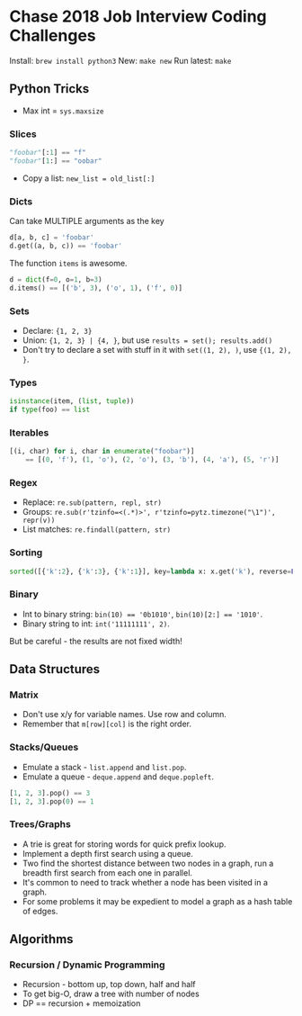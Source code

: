 # Chase 2018 Job Interview Coding Challenges

Install: `brew install python3`
New: `make new`
Run latest: `make`

## Python Tricks

- Max int = `sys.maxsize`

### Slices

```python
"foobar"[:1] == "f"
"foobar"[1:] == "oobar"
```

- Copy a list: `new_list = old_list[:]`

### Dicts

Can take MULTIPLE arguments as the key

```python
d[a, b, c] = 'foobar'
d.get((a, b, c)) == 'foobar'
```

The function `items` is awesome.

```python
d = dict(f=0, o=1, b=3)
d.items() == [('b', 3), ('o', 1), ('f', 0)]
```

### Sets

- Declare: `{1, 2, 3}`  
- Union: `{1, 2, 3} | {4, }`, but use `results = set(); results.add()`
- Don't try to declare a set with stuff in it with `set((1, 2), )`, use
  `{(1, 2), }`.

### Types

```python
isinstance(item, (list, tuple))
if type(foo) == list
```

### Iterables

```python
[(i, char) for i, char in enumerate("foobar")]
    == [(0, 'f'), (1, 'o'), (2, 'o'), (3, 'b'), (4, 'a'), (5, 'r')]
```

### Regex

- Replace: `re.sub(pattern, repl, str)`
- Groups: `re.sub(r'tzinfo=<(.*)>', r'tzinfo=pytz.timezone("\1")', repr(v))`
- List matches: `re.findall(pattern, str)`

### Sorting

```python
sorted([{'k':2}, {'k':3}, {'k':1}], key=lambda x: x.get('k'), reverse=False)
```

### Binary

- Int to binary string: `bin(10) == '0b1010'`, `bin(10)[2:] == '1010'`.
- Binary string to int: `int('11111111', 2)`.

But be careful - the results are not fixed width!

## Data Structures

### Matrix

- Don't use x/y for variable names. Use row and column.
- Remember that `m[row][col]` is the right order.

### Stacks/Queues

- Emulate a stack - `list.append` and `list.pop`.
- Emulate a queue - `deque.append` and `deque.popleft`.

```python
[1, 2, 3].pop() == 3
[1, 2, 3].pop(0) == 1
```

### Trees/Graphs

- A trie is great for storing words for quick prefix lookup.
- Implement a depth first search using a queue.
- Two find the shortest distance between two nodes in a graph, run a breadth
  first search from each one in parallel.
- It's common to need to track whether a node has been visited in a graph.
- For some problems it may be expedient to model a graph as a hash table of
  edges.

## Algorithms

### Recursion / Dynamic Programming

- Recursion - bottom up, top down, half and half
- To get big-O, draw a tree with number of nodes
- DP == recursion + memoization
